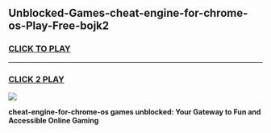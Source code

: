
## Unblocked-Games-cheat-engine-for-chrome-os-Play-Free-bojk2
<h3>
<a href="https://premium76.site?title=cheat-engine-for-chrome-os&ref=18A">CLICK TO PLAY</a></h3>
<hr>

<h3>
<a href="https://premium76.site?title=cheat-engine-for-chrome-os&ref=18A">CLICK 2 PLAY</a>
  
</h3>

<a href="https://premium76.site?title=cheat-engine-for-chrome-os&ref=18A"><img src="https://clearcache.store/games.png"></a>


**cheat-engine-for-chrome-os games unblocked: Your Gateway to Fun and Accessible Online Gaming**
